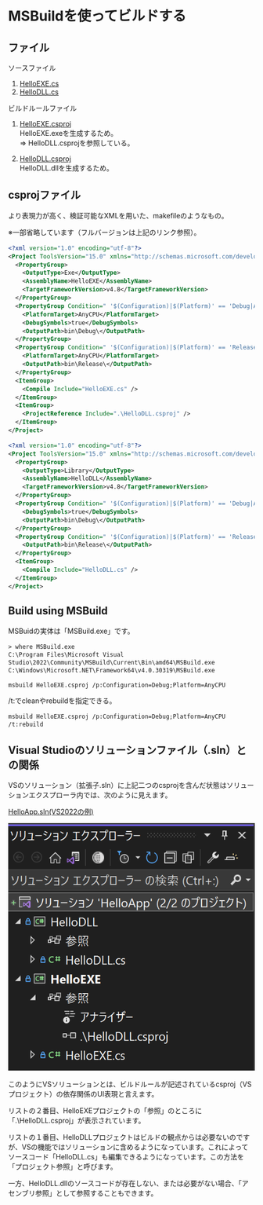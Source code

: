 # MSBuildを使ってビルドする

## ファイル

ソースファイル

1. [HelloEXE.cs](./HelloEXE.cs)
1. [HelloDLL.cs](./HelloDLL.cs)

ビルドルールファイル

1. [HelloEXE.csproj](./HelloEXE.csproj)  
    HelloEXE.exeを生成するため。  
    ⇒ HelloDLL.csprojを参照している。

1. [HelloDLL.csproj](./HelloDLL.csproj)  
    HelloDLL.dllを生成するため。

## csprojファイル

より表現力が高く、検証可能なXMLを用いた、makefileのようなもの。

※一部省略しています（フルバージョンは上記のリンク参照）。

```xml
<?xml version="1.0" encoding="utf-8"?>
<Project ToolsVersion="15.0" xmlns="http://schemas.microsoft.com/developer/msbuild/2003">
  <PropertyGroup>
    <OutputType>Exe</OutputType>
    <AssemblyName>HelloEXE</AssemblyName>
    <TargetFrameworkVersion>v4.8</TargetFrameworkVersion>
  </PropertyGroup>
  <PropertyGroup Condition=" '$(Configuration)|$(Platform)' == 'Debug|AnyCPU' ">
    <PlatformTarget>AnyCPU</PlatformTarget>
    <DebugSymbols>true</DebugSymbols>
    <OutputPath>bin\Debug\</OutputPath>
  </PropertyGroup>
  <PropertyGroup Condition=" '$(Configuration)|$(Platform)' == 'Release|AnyCPU' ">
    <PlatformTarget>AnyCPU</PlatformTarget>
    <OutputPath>bin\Release\</OutputPath>
  </PropertyGroup>
  <ItemGroup>
    <Compile Include="HelloEXE.cs" />
  </ItemGroup>
  <ItemGroup>
    <ProjectReference Include=".\HelloDLL.csproj" />
  </ItemGroup>
</Project>
```

```xml
<?xml version="1.0" encoding="utf-8"?>
<Project ToolsVersion="15.0" xmlns="http://schemas.microsoft.com/developer/msbuild/2003">
  <PropertyGroup>
    <OutputType>Library</OutputType>
    <AssemblyName>HelloDLL</AssemblyName>
    <TargetFrameworkVersion>v4.8</TargetFrameworkVersion>
  </PropertyGroup>
  <PropertyGroup Condition=" '$(Configuration)|$(Platform)' == 'Debug|AnyCPU' ">
    <DebugSymbols>true</DebugSymbols>
    <OutputPath>bin\Debug\</OutputPath>
  </PropertyGroup>
  <PropertyGroup Condition=" '$(Configuration)|$(Platform)' == 'Release|AnyCPU' ">
    <OutputPath>bin\Release\</OutputPath>
  </PropertyGroup>
  <ItemGroup>
    <Compile Include="HelloDLL.cs" />
  </ItemGroup>
</Project>
```

## Build using MSBuild

MSBuidの実体は「MSBuild.exe」です。

```dos
> where MSBuild.exe
C:\Program Files\Microsoft Visual Studio\2022\Community\MSBuild\Current\Bin\amd64\MSBuild.exe
C:\Windows\Microsoft.NET\Framework64\v4.0.30319\MSBuild.exe
```

```dos
msbuild HelloEXE.csproj /p:Configuration=Debug;Platform=AnyCPU
```

/t:でcleanやrebuildを指定できる。

```dos
msbuild HelloEXE.csproj /p:Configuration=Debug;Platform=AnyCPU /t:rebuild
```

## Visual Studioのソリューションファイル（.sln）との関係

VSのソリューション（拡張子.sln）に上記二つのcsprojを含んだ状態はソリューションエクスプローラ内では、次のように見えます。

[HelloApp.sln(VS2022の例)](./HelloApp.sln)

![VSのソリューションエクスプローラ](./img/sln.png)

このようにVSソリューションとは、ビルドルールが記述されているcsproj（VSプロジェクト）の依存関係のUI表現と言えます。

リストの２番目、HelloEXEプロジェクトの「参照」のところに「.\HelloDLL.csproj」が表示されています。

リストの１番目、HelloDLLプロジェクトはビルドの観点からは必要ないのですが、VSの機能ではソリューションに含めるようになっています。これによってソースコード「HelloDLL.cs」も編集できるようになっています。この方法を「プロジェクト参照」と呼びます。

一方、HelloDLL.dllのソースコードが存在しない、または必要がない場合、「アセンブリ参照」として参照することもできます。
